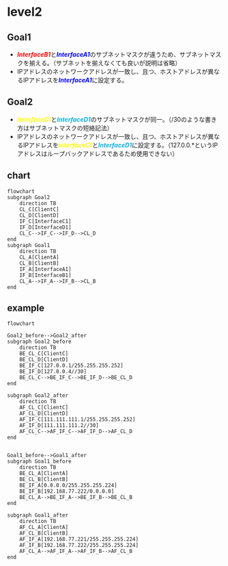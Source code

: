 # level2

## Goal1
* <font color="red">***InterfaceB1***</font>と<font color="blue">***InterfaceA1***</font>のサブネットマスクが違うため、サブネットマスクを揃える。（サブネットを揃えなくても良いが説明は省略）
* IPアドレスのネットワークアドレスが一致し、且つ、ホストアドレスが異なるIPアドレスを<font color="blue">***InterfaceA1***</font>に設定する。

## Goal2
* <font color="yellow">***InterfaceC1***</font>と<font color="skayblue">***InterfaceD1***</font>のサブネットマスクが同一。（/30のような書き方はサブネットマスクの短絡記法）
* IPアドレスのネットワークアドレスが一致し、且つ、ホストアドレスが異なるIPアドレスを<font color="yellow">***InterfaceC1***</font>と<font color="skayblue">***InterfaceD1***</font>に設定する。（127.0.0.*というIPアドレスはループバックアドレスであるため使用できない）

## chart
```mermaid
flowchart
subgraph Goal2
    direction TB
    CL_C[ClientC]
    CL_D[ClientD]
    IF_C[InterfaceC1]
    IF_D[InterfaceD1]
    CL_C-->IF_C-->IF_D-->CL_D
end
subgraph Goal1
    direction TB
    CL_A[ClientA]
    CL_B[ClientB]
    IF_A[InterfaceA1]
    IF_B[InterfaceB1]
    CL_A-->IF_A-->IF_B-->CL_B
end
```

## example
```mermaid
flowchart

Goal2_before-->Goal2_after
subgraph Goal2_before
    direction TB
    BE_CL_C[ClientC]
    BE_CL_D[ClientD]
    BE_IF_C[127.0.0.1/255.255.255.252]
    BE_IF_D[127.0.0.4//30]
    BE_CL_C-->BE_IF_C-->BE_IF_D-->BE_CL_D
end

subgraph Goal2_after
    direction TB
    AF_CL_C[ClientC]
    AF_CL_D[ClientD]
    AF_IF_C[111.111.111.1/255.255.255.252]
    AF_IF_D[111.111.111.2//30]
    AF_CL_C-->AF_IF_C-->AF_IF_D-->AF_CL_D
end


Goal1_before-->Goal1_after
subgraph Goal1_before
    direction TB
    BE_CL_A[ClientA]
    BE_CL_B[ClientB]
    BE_IF_A[0.0.0.0/255.255.255.224]
    BE_IF_B[192.168.77.222/0.0.0.0]
    BE_CL_A-->BE_IF_A-->BE_IF_B-->BE_CL_B
end

subgraph Goal1_after
    direction TB
    AF_CL_A[ClientA]
    AF_CL_B[ClientB]
    AF_IF_A[192.168.77.221/255.255.255.224]
    AF_IF_B[192.168.77.222/255.255.255.224]
    AF_CL_A-->AF_IF_A-->AF_IF_B-->AF_CL_B
end
```
